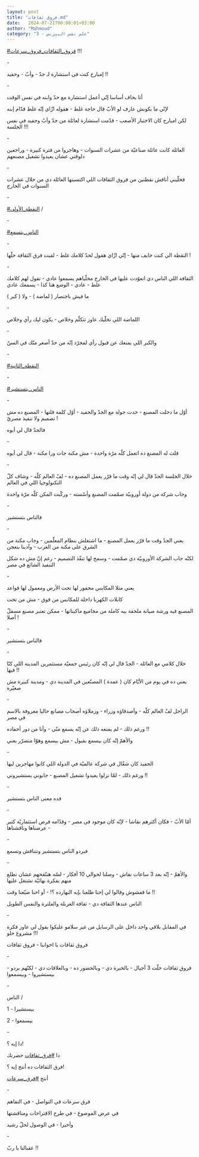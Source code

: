 ```yaml
---
layout: post
title: "فروق ثقافات.md"
date:   2024-07-21T00:00:01+03:00
author: "Mahmoud"
category: "3 - علم نفس البيزنس"
---
```

[<u>\#فروق_الثقافات_فروق_سرعات</u>](https://www.facebook.com/hashtag/%D9%81%D8%B1%D9%88%D9%82_%D8%A7%D9%84%D8%AB%D9%82%D8%A7%D9%81%D8%A7%D8%AA_%D9%81%D8%B1%D9%88%D9%82_%D8%B3%D8%B1%D8%B9%D8%A7%D8%AA?__eep__=6&__cft__%5b0%5d=AZU3f7FCFS15gAe9Krs3bLfMjgoWCWwSJKLwV9HIDeUR4Nav9a4B3RUfArlptoC-8aKia8VsEr7qpK5Ky0emJjbBIY2FfYGH-9P2oK3Xs3hYpC8JWnV9Tr02Jn-XO5vuySR7akPSWo138H_hDgpg7RMwVpmBKnz-1l1nZQnLOUIGJVwy3Y_xSibeTuiyHh4fOso&__tn__=*NK-R)
!!!

\-

إمبارح كنت في استشارة لـ جدّ - وأبّ - وحفيد !!

\-

أنا بخاف أساسا إنّي أعمل استشارة مع حدّ وابنه في نفس
الوقت

لإنّي ما بكونش عارف لو الأبّ قال حاجة غلط - هقوله ازّاي إنّه
غلط قدّام إبنه

لكن امبارح كان الاختبار الأصعب - قدّمت استشارة لعائلة من
جدّ وأبّ وحفيد في نفس الجلسة !!!

\-

العائلة كانت عائلة صناعيّة من عشرات السنوات - وهاجروا من
فترة كبيرة - وراجعين دلوقتي عشان يعيدوا تشغيل مصنعهم

\-

فخلّيني أناقش نقطتين من فروق الثقافات اللي اكتسبتها
العائلة دي من خلال عشرات السنوات في الخارج

\-

[<u>\#النقطة_الأولى</u>](https://www.facebook.com/hashtag/%D8%A7%D9%84%D9%86%D9%82%D8%B7%D8%A9_%D8%A7%D9%84%D8%A3%D9%88%D9%84%D9%89?__eep__=6&__cft__%5b0%5d=AZU3f7FCFS15gAe9Krs3bLfMjgoWCWwSJKLwV9HIDeUR4Nav9a4B3RUfArlptoC-8aKia8VsEr7qpK5Ky0emJjbBIY2FfYGH-9P2oK3Xs3hYpC8JWnV9Tr02Jn-XO5vuySR7akPSWo138H_hDgpg7RMwVpmBKnz-1l1nZQnLOUIGJVwy3Y_xSibeTuiyHh4fOso&__tn__=*NK-R)
/

\-

[<u>\#الناس_بتسمع</u>](https://www.facebook.com/hashtag/%D8%A7%D9%84%D9%86%D8%A7%D8%B3_%D8%A8%D8%AA%D8%B3%D9%85%D8%B9?__eep__=6&__cft__%5b0%5d=AZU3f7FCFS15gAe9Krs3bLfMjgoWCWwSJKLwV9HIDeUR4Nav9a4B3RUfArlptoC-8aKia8VsEr7qpK5Ky0emJjbBIY2FfYGH-9P2oK3Xs3hYpC8JWnV9Tr02Jn-XO5vuySR7akPSWo138H_hDgpg7RMwVpmBKnz-1l1nZQnLOUIGJVwy3Y_xSibeTuiyHh4fOso&__tn__=*NK-R)

\-

النقطة الي كنت خايف منها - إنّي ازّاي هقول لحدّ كلامك غلط -
لقيت فرق الثقافة حلّها !

\-

الثقافة اللي الناس دي اتعوّدت عليها في الخارج مخلّياهم
يسمعوا عادي - تقول لهم كلامك غلط - عادي - الوضع هنا كذا - يسمعك
عادي

ما فيش باختصار ( لماضة ) - ولا ( كبر )

\-

اللماضة اللي تخلّيك عاوز تتكلّم وخلاص - يكون ليك رأي
وخلاص

\-

والكبر اللي يمنعك عن قبول رأي لمجرّد إنّه من حدّ أصغر منّك
في السنّ

\-

[<u>\#النقطة_الثانية</u>](https://www.facebook.com/hashtag/%D8%A7%D9%84%D9%86%D9%82%D8%B7%D8%A9_%D8%A7%D9%84%D8%AB%D8%A7%D9%86%D9%8A%D8%A9?__eep__=6&__cft__%5b0%5d=AZU3f7FCFS15gAe9Krs3bLfMjgoWCWwSJKLwV9HIDeUR4Nav9a4B3RUfArlptoC-8aKia8VsEr7qpK5Ky0emJjbBIY2FfYGH-9P2oK3Xs3hYpC8JWnV9Tr02Jn-XO5vuySR7akPSWo138H_hDgpg7RMwVpmBKnz-1l1nZQnLOUIGJVwy3Y_xSibeTuiyHh4fOso&__tn__=*NK-R)

\-

[<u>\#الناس_بتستشير</u>](https://www.facebook.com/hashtag/%D8%A7%D9%84%D9%86%D8%A7%D8%B3_%D8%A8%D8%AA%D8%B3%D8%AA%D8%B4%D9%8A%D8%B1?__eep__=6&__cft__%5b0%5d=AZU3f7FCFS15gAe9Krs3bLfMjgoWCWwSJKLwV9HIDeUR4Nav9a4B3RUfArlptoC-8aKia8VsEr7qpK5Ky0emJjbBIY2FfYGH-9P2oK3Xs3hYpC8JWnV9Tr02Jn-XO5vuySR7akPSWo138H_hDgpg7RMwVpmBKnz-1l1nZQnLOUIGJVwy3Y_xSibeTuiyHh4fOso&__tn__=*NK-R)

\-

أوّل ما دخلت المصنع - خدت جولة مع الجدّ والحفيد - أوّل كلمة
قلتها - المصنع ده مش تصميم ولا تنفيذ مصريّ !

فالجدّ قال لي أيوه

\-

قلت له المصنع ده اتعمل كلّه مرّة واحدة - مش مكنة جات ورا
مكنة - قال لي أيوه

\-

خلال الجلسة الجدّ قال لي إنّه وقت ما قرّر يعمل المصنع ده -
لفّ العالم كلّه - وشاف كلّ التكنولوجيا اللي في العالم

وجاب شركة من دولة أوروبيّة صمّمت المصنع وأسّسته - وركّبت
المكن كلّه مرّة واحدة

\-

فالناس بتستشير

\-

يعني الجدّ وقت ما قرّر يعمل المصنع - ما اشتغلش بنظام
المعلّمين - وجاب مكنة من الشرق على مكنة من الغرب - وآدينا بنعجن

لكنّه جاب الشركة الأوروبيّة دي صمّمت - وسمح لها تنفّذ
التصميم - رغم إنّ مش ده شكل التنفيذ الشائع في مصر

\-

يعني مثلا المكابس محفور لها تحت الأرض ومعمول لها
قواعد

كابلات الكهربا داخلة للمكابس من فوق - مش من تحت

المصنع فيه ورشة صيانة ملحقة بيه كاملة من مجاميع
ماكيناتها - ممكن تعتبر مصنع مسقلّ أصلا !

\-

فالناس بتستشير

\-

خلال كلامي مع العائلة - الجدّ قال لي إنّه كان رئيس جمعيّة
مستثمرين المدينة اللي كنّا فيها !!

يعني ده في يوم من الأيّام كان ( عمدة ) المصنّعين في
المدينة دي - ومدينة كبيرة مش صغيّرة

\-

الراجل لفّ العالم كلّه - وأصدقاؤه وزراء - وزملاؤه أصحاب
مصانع حاليا معروفة بالاسم في مصر

ورغم ذلك - لم يمنعه ذلك عن إنّه يسمع منّي - وأنا من دور
أحفاده !!

والأهمّ إنّه كان بيسمع بقبول - مش بيسمع وهوّا متضرّر
يعني

\-

الحفيد كان شغّال في شركة عالميّة في الدولة اللي كانوا
مهاجرين ليها

ورغم ذلك - لمّا نزلوا يعيدوا تشغيل المصنع - جابوني
يستشيروني !!

\-

فده معنى الناس بتستشير

\-

أمّا الأبّ - فكان أكثرهم نقاشا - لإنّه كان موجود في مصر -
وقدّامه فرص استثماريّة كتير - عرضناها وناقشناها

\-

فبردو الناس بتستشير وتتناقش وتسمع

\-

والأهمّ - إنّه بعد 3 ساعات نقاش - وصلنا لحوالي 10 أفكار -
لسّه هننّقحهم عشان نطلع منهم بفكرة نهائيّة نشتغل عليها

ما قفشوش وقالوا لي إحنا طلعنا بإيه النهارده ؟! - أو احنا
ضيّعنا وقت !!

الناس عندها الثقافة دي - ثقافة الغربلة والفلترة والنفس
الطويل

\-

في المقابل بلاقي واحد داخل على الرسايل من غير سلامو
عليكوا يقول لي عاوز فكرة مشروع حلو !!!

فروق ثقافات يا اخواننا - فروق ثقافات

\-

فروق ثقافات خلّت 3 أجيال - بالخبرة دي - وبالحضور ده -
وبالعلاقات دي - لكنّهم بردو - بيستشيروا - وبيسمعوا

\-

الناس /

1 - بيستشيرا

2 - بيسمعوا

\-

دا إيه ؟!

دا
[<u>\#فرق_ثقافات</u>](https://www.facebook.com/hashtag/%D9%81%D8%B1%D9%82_%D8%AB%D9%82%D8%A7%D9%81%D8%A7%D8%AA?__eep__=6&__cft__%5b0%5d=AZU3f7FCFS15gAe9Krs3bLfMjgoWCWwSJKLwV9HIDeUR4Nav9a4B3RUfArlptoC-8aKia8VsEr7qpK5Ky0emJjbBIY2FfYGH-9P2oK3Xs3hYpC8JWnV9Tr02Jn-XO5vuySR7akPSWo138H_hDgpg7RMwVpmBKnz-1l1nZQnLOUIGJVwy3Y_xSibeTuiyHh4fOso&__tn__=*NK-R)
حضرتك

فرق الثقافات ده أنتج إيه ؟!

أنتج
[<u>\#فرق_سرعات</u>](https://www.facebook.com/hashtag/%D9%81%D8%B1%D9%82_%D8%B3%D8%B1%D8%B9%D8%A7%D8%AA?__eep__=6&__cft__%5b0%5d=AZU3f7FCFS15gAe9Krs3bLfMjgoWCWwSJKLwV9HIDeUR4Nav9a4B3RUfArlptoC-8aKia8VsEr7qpK5Ky0emJjbBIY2FfYGH-9P2oK3Xs3hYpC8JWnV9Tr02Jn-XO5vuySR7akPSWo138H_hDgpg7RMwVpmBKnz-1l1nZQnLOUIGJVwy3Y_xSibeTuiyHh4fOso&__tn__=*NK-R)

\-

فرق سرعات في التواصل - في التفاهم

في عرض الموضوع - في طرح الاقتراحات ومناقشتها

وأخيرا - في الوصول لحلّ رشيد

\-

عقبالنا يا ربّ !!
